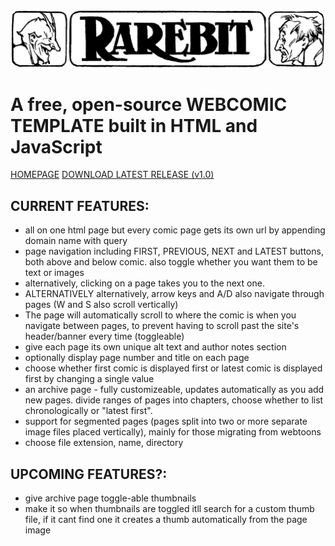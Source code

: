 ![Rarebit](/src/img/rarebitlogo.png)
# A free, open-source WEBCOMIC TEMPLATE built in HTML and JavaScript
[HOMEPAGE](https://rarebit.neocities.org)
[DOWNLOAD LATEST RELEASE (v1.0)](https://rarebit.neocities.org/downloads/rarebit-1.0.zip)

## CURRENT FEATURES:
* all on one html page but every comic page gets its own url by appending domain name with query
* page navigation including FIRST, PREVIOUS, NEXT and LATEST buttons, both above and below comic. also toggle whether you want them to be text or images
* alternatively, clicking on a page takes you to the next one.
* ALTERNATIVELY alternatively, arrow keys and A/D also navigate through pages (W and S also scroll vertically)
* The page will automatically scroll to where the comic is when you navigate between pages, to prevent having to scroll past the site's header/banner every time (toggleable)
* give each page its own unique alt text and author notes section
* optionally display page number and title on each page
* choose whether first comic is displayed first or latest comic is displayed first by changing a single value
* an archive page - fully customizeable, updates automatically as you add new pages. divide ranges of pages into chapters, choose whether to list chronologically or "latest first".
* support for segmented pages (pages split into two or more separate image files placed vertically), mainly for those migrating from webtoons
* choose file extension, name, directory
## UPCOMING FEATURES?:
* give archive page toggle-able thumbnails
* make it so when thumbnails are toggled itll search for a custom thumb file, if it cant find one it creates a thumb automatically from the page image
